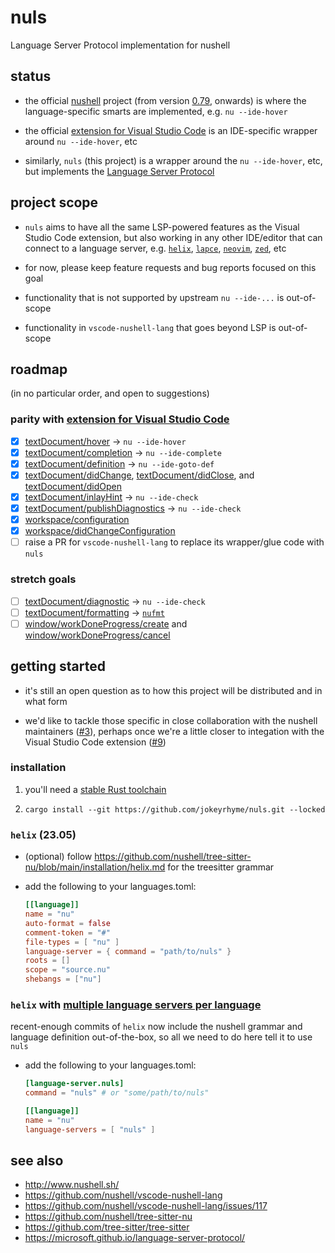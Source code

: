 # nuls

Language Server Protocol implementation for nushell

## status

- the official [nushell](http://www.nushell.sh/) project
  (from version [0.79](https://www.nushell.sh/blog/2023-04-25-nushell_0_79.html), onwards)
  is where the language-specific smarts are implemented,
  e.g. `nu --ide-hover`

- the official [extension for Visual Studio Code](https://github.com/nushell/vscode-nushell-lang)
  is an IDE-specific wrapper around `nu --ide-hover`, etc

- similarly, `nuls` (this project) is a wrapper around the `nu --ide-hover`, etc,
  but implements the [Language Server Protocol](https://microsoft.github.io/language-server-protocol/)

## project scope

- `nuls` aims to have all the same LSP-powered features as the Visual Studio Code extension,
  but also working in any other IDE/editor that can connect to a language server,
  e.g. [`helix`](https://helix-editor.com/), [`lapce`](https://lapce.dev/), [`neovim`](https://neovim.io/), [`zed`](https://zed.dev/), etc

- for now, please keep feature requests and bug reports focused on this goal

- functionality that is not supported by upstream `nu --ide-...` is out-of-scope

- functionality in `vscode-nushell-lang` that goes beyond LSP is out-of-scope

## roadmap

(in no particular order, and open to suggestions)

### parity with [extension for Visual Studio Code](https://github.com/nushell/vscode-nushell-lang)

- [x] [textDocument/hover](https://microsoft.github.io/language-server-protocol/specifications/lsp/3.17/specification/#textDocument_hover) -> `nu --ide-hover`
- [x] [textDocument/completion](https://microsoft.github.io/language-server-protocol/specifications/lsp/3.17/specification/#textDocument_completion) -> `nu --ide-complete`
- [x] [textDocument/definition](https://microsoft.github.io/language-server-protocol/specifications/lsp/3.17/specification/#textDocument_definition) -> `nu --ide-goto-def`
- [x] [textDocument/didChange](https://microsoft.github.io/language-server-protocol/specifications/lsp/3.17/specification/#textDocument_didChange),
      [textDocument/didClose](https://microsoft.github.io/language-server-protocol/specifications/lsp/3.17/specification/#textDocument_didClose),
      and [textDocument/didOpen](https://microsoft.github.io/language-server-protocol/specifications/lsp/3.17/specification/#textDocument_didOpen)
- [x] [textDocument/inlayHint](https://microsoft.github.io/language-server-protocol/specifications/lsp/3.17/specification/#textDocument_inlayHint) -> `nu --ide-check`
- [x] [textDocument/publishDiagnostics](https://microsoft.github.io/language-server-protocol/specifications/lsp/3.17/specification/#textDocument_publishDiagnostics) -> `nu --ide-check`
- [x] [workspace/configuration](https://microsoft.github.io/language-server-protocol/specifications/lsp/3.17/specification/#workspace_configuration)
- [x] [workspace/didChangeConfiguration](https://microsoft.github.io/language-server-protocol/specifications/lsp/3.17/specification/#workspace_didChangeConfiguration)
- [ ] raise a PR for `vscode-nushell-lang` to replace its wrapper/glue code with `nuls`

### stretch goals

- [ ] [textDocument/diagnostic](https://microsoft.github.io/language-server-protocol/specifications/lsp/3.17/specification/#textDocument_pullDiagnostics) -> `nu --ide-check`
- [ ] [textDocument/formatting](https://microsoft.github.io/language-server-protocol/specifications/lsp/3.17/specification/#textDocument_formatting) -> [`nufmt`](https://github.com/nushell/nufmt)
- [ ] [window/workDoneProgress/create](https://microsoft.github.io/language-server-protocol/specifications/lsp/3.17/specification/#workspace_didChangeConfiguration) and [window/workDoneProgress/cancel](https://microsoft.github.io/language-server-protocol/specifications/lsp/3.17/specification/#window_workDoneProgress_cancel)

## getting started

- it's still an open question as to how this project will be distributed and in what form

- we'd like to tackle those specific in close collaboration with the nushell maintainers ([#3](https://github.com/jokeyrhyme/nuls/issues/3)),
  perhaps once we're a little closer to integation with the Visual Studio Code extension ([#9](https://github.com/jokeyrhyme/nuls/issues/9))

### installation

1. you'll need a [stable Rust toolchain](https://www.rust-lang.org/)

2. `cargo install --git https://github.com/jokeyrhyme/nuls.git --locked`

### `helix` (23.05)

- (optional) follow https://github.com/nushell/tree-sitter-nu/blob/main/installation/helix.md for the treesitter grammar

- add the following to your languages.toml:

  ```toml
  [[language]]
  name = "nu"
  auto-format = false
  comment-token = "#"
  file-types = [ "nu" ]
  language-server = { command = "path/to/nuls" }
  roots = []
  scope = "source.nu"
  shebangs = ["nu"]
  ```

### `helix` with [multiple language servers per language](https://github.com/helix-editor/helix/pull/2507)

recent-enough commits of `helix` now include the nushell grammar and language definition out-of-the-box,
so all we need to do here tell it to use `nuls`

- add the following to your languages.toml:

  ```toml
  [language-server.nuls]
  command = "nuls" # or "some/path/to/nuls"

  [[language]]
  name = "nu"
  language-servers = [ "nuls" ]
  ```

## see also

- http://www.nushell.sh/
- https://github.com/nushell/vscode-nushell-lang
- https://github.com/nushell/vscode-nushell-lang/issues/117
- https://github.com/nushell/tree-sitter-nu
- https://github.com/tree-sitter/tree-sitter
- https://microsoft.github.io/language-server-protocol/
